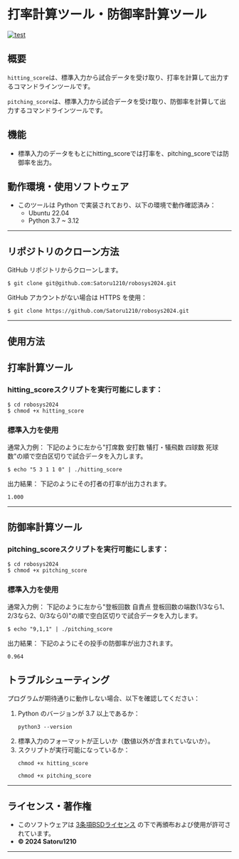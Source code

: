 # 打率計算ツール・防御率計算ツール
[![test](https://github.com/Satoru1210/robosys2024/actions/workflows/test.yml/badge.svg)](https://github.com/Satoru1210/robosys2024/actions/workflows/test.yml)

## 概要
`hitting_score`は、標準入力から試合データを受け取り、打率を計算して出力するコマンドラインツールです。

`pitching_score`は、標準入力から試合データを受け取り、防御率を計算して出力するコマンドラインツールです。
## 機能
- 標準入力のデータをもとにhitting_scoreでは打率を、pitching_scoreでは防御率を出力。

## 動作環境・使用ソフトウェア
- このツールは Python で実装されており、以下の環境で動作確認済み：
  - Ubuntu 22.04
  - Python 3.7 ~ 3.12
---

## リポジトリのクローン方法
GitHub リポジトリからクローンします。

```
$ git clone git@github.com:Satoru1210/robosys2024.git
```

GitHub アカウントがない場合は HTTPS を使用：
```
$ git clone https://github.com/Satoru1210/robosys2024.git
```


---

## 使用方法

## 打率計算ツール
### hitting_scoreスクリプトを実行可能にします：
```
$ cd robosys2024
$ chmod +x hitting_score
```

### 標準入力を使用
通常入力例：
下記のように左から"打席数 安打数 犠打・犠飛数 四球数 死球数"の順で空白区切りで試合データを入力します。
```
$ echo "5 3 1 1 0" | ./hitting_score
```

出力結果：
下記のようにその打者の打率が出力されます。
```
1.000
```

---
## 防御率計算ツール
### pitching_scoreスクリプトを実行可能にします：
```
$ cd robosys2024
$ chmod +x pitching_score
```

### 標準入力を使用
通常入力例：
下記のように左から"登板回数 自責点 登板回数の端数(1/3なら1、2/3なら2、0/3なら0)"の順で空白区切りで試合データを入力します。
```
$ echo "9,1,1" | ./pitching_score
```

出力結果：
下記のようにその投手の防御率が出力されます。
```
0.964
```

## トラブルシューティング
プログラムが期待通りに動作しない場合、以下を確認してください：
1. Python のバージョンが 3.7 以上であるか：
   ```
   python3 --version
   ```
2. 標準入力のフォーマットが正しいか（数値以外が含まれていないか）。
3. スクリプトが実行可能になっているか：
   ```
   chmod +x hitting_score
   ```
   ```
   chmod +x pitching_score
   ```
---

## ライセンス・著作権
- このソフトウェアは [3条項BSDライセンス](https://opensource.org/licenses/BSD-3-Clause) の下で再頒布および使用が許可されています。
- **© 2024 Satoru1210**

---
